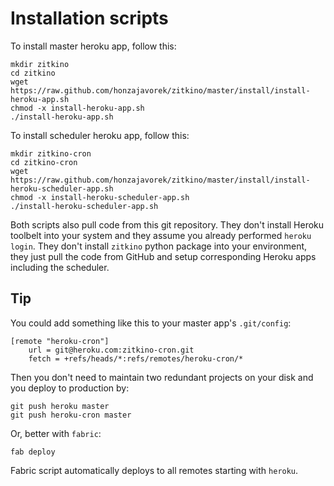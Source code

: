 
# Installation scripts

To install master heroku app, follow this:

    mkdir zitkino
    cd zitkino
    wget https://raw.github.com/honzajavorek/zitkino/master/install/install-heroku-app.sh
    chmod -x install-heroku-app.sh
    ./install-heroku-app.sh

To install scheduler heroku app, follow this:

    mkdir zitkino-cron
    cd zitkino-cron
    wget https://raw.github.com/honzajavorek/zitkino/master/install/install-heroku-scheduler-app.sh
    chmod -x install-heroku-scheduler-app.sh
    ./install-heroku-scheduler-app.sh

Both scripts also pull code from this git repository. They don't install Heroku toolbelt into your system and they assume you already performed `heroku login`. They don't install `zitkino` python package into your environment, they just pull the code from GitHub and setup corresponding Heroku apps including the scheduler.

## Tip

You could add something like this to your master app's `.git/config`:

    [remote "heroku-cron"]
        url = git@heroku.com:zitkino-cron.git
        fetch = +refs/heads/*:refs/remotes/heroku-cron/*

Then you don't need to maintain two redundant projects on your disk and you deploy to production by:

    git push heroku master
    git push heroku-cron master

Or, better with `fabric`:

    fab deploy

Fabric script automatically deploys to all remotes starting with `heroku`.
